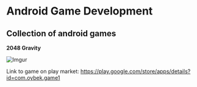 # Android Game Development
Collection of android games
--

**2048 Gravity**

![Imgur](http://i.imgur.com/6XtrLh5.gifv)

Link to game on play market:
https://play.google.com/store/apps/details?id=com.oybek.game1

